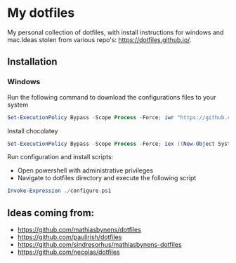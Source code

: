 # My dotfiles
My personal collection of dotfiles, with install instructions for windows and mac.Ideas stolen from various repo's: https://dotfiles.github.io/.

## Installation

### Windows
Run the following command to download the configurations files to your system
```powershell
Set-ExecutionPolicy Bypass -Scope Process -Force; iwr "https://github.com/nickvdyck/dotfiles/archive/master.zip" -OutFile "$HOME/Downloads/dotfiles.zip"; Expand-Archive "$HOME/Downloads/dotfiles.zip" "$HOME/Downloads/dotfiles"
```

Install chocolatey
```powershell
Set-ExecutionPolicy Bypass -Scope Process -Force; iex ((New-Object System.Net.WebClient).DownloadString('https://chocolatey.org/install.ps1'))
```

Run configuration and install scripts:
- Open powershell with administrative privileges
- Navigate to dotfiles directory and execute the following script
```powershell
Invoke-Expression ./configure.ps1
```

## Ideas coming from:
- https://github.com/mathiasbynens/dotfiles
- https://github.com/paulirish/dotfiles
- https://github.com/sindresorhus/mathiasbynens-dotfiles
- https://github.com/necolas/dotfiles
